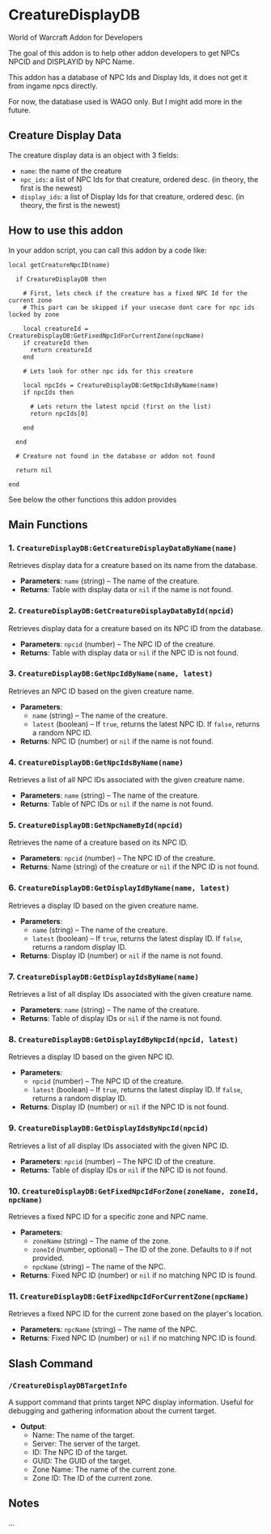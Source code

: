 # CreatureDisplayDB
World of Warcraft Addon for Developers

The goal of this addon is to help other addon developers to get NPCs NPCID and DISPLAYID by NPC Name.

This addon has a database of NPC Ids and Display Ids, it does not get it from ingame npcs directly.

For now, the database used is WAGO only. But I might add more in the future.

## Creature Display Data

The creature display data is an object with 3 fields:

- `name`: the name of the creature
- `npc_ids`: a list of NPC Ids for that creature, ordered desc. (in theory, the first is the newest)
- `display_ids`: a list of Display Ids for that creature, ordered desc. (in theory, the first is the newest)

## How to use this addon

In your addon script, you can call this addon by a code like:

```
local getCreatureNpcID(name)

  if CreatureDisplayDB then

    # First, lets check if the creature has a fixed NPC Id for the current zone
    # This part can be skipped if your usecase dont care for npc ids locked by zone

    local creatureId = CreatureDisplayDB:GetFixedNpcIdForCurrentZone(npcName)
    if creatureId then
      return creatureId
    end

    # Lets look for other npc ids for this creature

    local npcIds = CreatureDisplayDB:GetNpcIdsByName(name)
    if npcIds then

      # Lets return the latest npcid (first on the list)
      return npcIds[0]

    end    

  end

  # Creature not found in the database or addon not found

  return nil

end
```

See below the other functions this addon provides

## Main Functions

### 1. `CreatureDisplayDB:GetCreatureDisplayDataByName(name)`
Retrieves display data for a creature based on its name from the database.

- **Parameters**: `name` (string) – The name of the creature.
- **Returns**: Table with display data or `nil` if the name is not found.

### 2. `CreatureDisplayDB:GetCreatureDisplayDataById(npcid)`
Retrieves display data for a creature based on its NPC ID from the database.

- **Parameters**: `npcid` (number) – The NPC ID of the creature.
- **Returns**: Table with display data or `nil` if the NPC ID is not found.

### 3. `CreatureDisplayDB:GetNpcIdByName(name, latest)`
Retrieves an NPC ID based on the given creature name.

- **Parameters**:
  - `name` (string) – The name of the creature.
  - `latest` (boolean) – If `true`, returns the latest NPC ID. If `false`, returns a random NPC ID.
- **Returns**: NPC ID (number) or `nil` if the name is not found.

### 4. `CreatureDisplayDB:GetNpcIdsByName(name)`
Retrieves a list of all NPC IDs associated with the given creature name.

- **Parameters**: `name` (string) – The name of the creature.
- **Returns**: Table of NPC IDs or `nil` if the name is not found.

### 5. `CreatureDisplayDB:GetNpcNameById(npcid)`
Retrieves the name of a creature based on its NPC ID.

- **Parameters**: `npcid` (number) – The NPC ID of the creature.
- **Returns**: Name (string) of the creature or `nil` if the NPC ID is not found.

### 6. `CreatureDisplayDB:GetDisplayIdByName(name, latest)`
Retrieves a display ID based on the given creature name.

- **Parameters**:
  - `name` (string) – The name of the creature.
  - `latest` (boolean) – If `true`, returns the latest display ID. If `false`, returns a random display ID.
- **Returns**: Display ID (number) or `nil` if the name is not found.

### 7. `CreatureDisplayDB:GetDisplayIdsByName(name)`
Retrieves a list of all display IDs associated with the given creature name.

- **Parameters**: `name` (string) – The name of the creature.
- **Returns**: Table of display IDs or `nil` if the name is not found.

### 8. `CreatureDisplayDB:GetDisplayIdByNpcId(npcid, latest)`
Retrieves a display ID based on the given NPC ID.

- **Parameters**:
  - `npcid` (number) – The NPC ID of the creature.
  - `latest` (boolean) – If `true`, returns the latest display ID. If `false`, returns a random display ID.
- **Returns**: Display ID (number) or `nil` if the NPC ID is not found.

### 9. `CreatureDisplayDB:GetDisplayIdsByNpcId(npcid)`
Retrieves a list of all display IDs associated with the given NPC ID.

- **Parameters**: `npcid` (number) – The NPC ID of the creature.
- **Returns**: Table of display IDs or `nil` if the NPC ID is not found.

### 10. `CreatureDisplayDB:GetFixedNpcIdForZone(zoneName, zoneId, npcName)`
Retrieves a fixed NPC ID for a specific zone and NPC name.

- **Parameters**:
  - `zoneName` (string) – The name of the zone.
  - `zoneId` (number, optional) – The ID of the zone. Defaults to `0` if not provided.
  - `npcName` (string) – The name of the NPC.
- **Returns**: Fixed NPC ID (number) or `nil` if no matching NPC ID is found.

### 11. `CreatureDisplayDB:GetFixedNpcIdForCurrentZone(npcName)`
Retrieves a fixed NPC ID for the current zone based on the player's location.

- **Parameters**: `npcName` (string) – The name of the NPC.
- **Returns**: Fixed NPC ID (number) or `nil` if no matching NPC ID is found.

## Slash Command

### `/CreatureDisplayDBTargetInfo`
A support command that prints target NPC display information. Useful for debugging and gathering information about the current target.

- **Output**:
  - Name: The name of the target.
  - Server: The server of the target.
  - ID: The NPC ID of the target.
  - GUID: The GUID of the target.
  - Zone Name: The name of the current zone.
  - Zone ID: The ID of the current zone.

## Notes
...